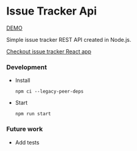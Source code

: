 # Issue Tracker Api
[DEMO](https://kmsnx.github.io/issue-tracker-web/)

Simple issue tracker REST API created in Node.js.

[Checkout issue tracker React app](https://github.com/kmsnx/issue-tracker-web)

### Development
* Install
    ```
    npm ci --legacy-peer-deps
    ```

* Start
    ```
    npm run start
    ```

### Future work
* Add tests
